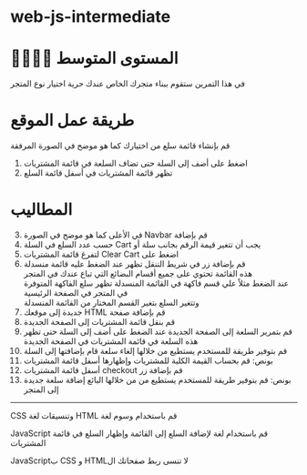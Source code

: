 # web-js-intermediate

# 🦸‍♀️🦸‍♂️ المستوى المتوسط

في هذا التمرين ستقوم ببناء متجرك الخاص
عندك حرية اختيار نوع المتجر

# طريقة عمل الموقع

قم بإنشاء قائمة سلع من اختيارك كما هو موضح في الصورة المرفقة

1. اضغط على أضف إلى السلة حتى تضاف السلعة في قائمة المشتريات
2. تظهر قائمة المشتريات في أسفل قائمة السلع

# المطاليب

3. في الأعلى كما هو موضح في الصورة Navbar قم بإضافة
4. حسب عدد السلع في السلة Cart يجب أن تتغير قيمة الرقم بجانب سلة أو
5. لتفرغ قائمة المشتريات Clear Cart اضغط على
6. قم بإضافة زر في شريط التنقل تظهر عند الضغط عليه قائمة
   منسدلة
   <br>هذه القائمة تحتوي على جميع أقسام البضائع التي تباع عندك في المتجر
   <br>عند الضغط مثلاً علي قسم فاكهة في القائمة المنسدلة تظهر سلع الفاكهة المتوفرة في المتجر في الصفحة الرئيسية
   <br>وتتغير السلع بتغير القسم المختار من القائمة المنسدلة
7. جديدة إلى موقعك HTML قم بإضافة صفحة
8. قم بنقل قائمة المشتريات إلى الصفحة الجديدة
9. قم بتمرير السلعة إلى الصفحة الجديدة عند الضغط على أضف إلى السلة
   حتى تظهر هذه السلعة في قائمة المشتريات في الصفحة الجديدة
10. قم بتوفير طريقة للمستخدم يستطيع من خلالها إلغاء سلعة قام بإضافتها إلى السلة
11. بونص: قم بحساب القيمة الكلية للمشتريات وإظهارها أسفل قائمة المشتريات
12. أسفل قائمة المشتريات checkout قم بإضافة زر
13. بونص: قم بتوفير طريقة للمستخدم يستطيع من من خلالها البائع إضافة سلعة جديدة إلى المتجر

---

CSS وتنسيقات لغة HTML قم باستخدام وسوم لغة

JavaScript قم باستخدام لغة
لإضافة السلع إلى القائمة وإظهار السلع في قائمة المشتريات

JavaScriptب CSS و HTMLلا تنسى ربط صفحاتك ال

</div>
